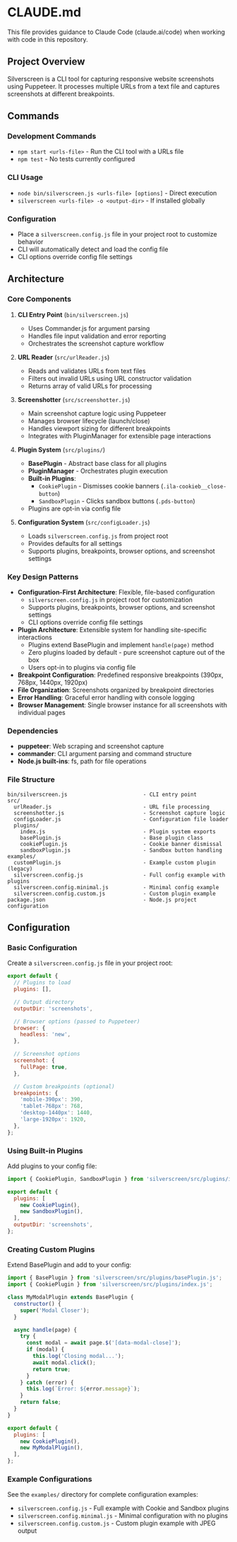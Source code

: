 # CLAUDE.md

This file provides guidance to Claude Code (claude.ai/code) when working with code in this repository.

## Project Overview

Silverscreen is a CLI tool for capturing responsive website screenshots using Puppeteer. It processes multiple URLs from a text file and captures screenshots at different breakpoints.

## Commands

### Development Commands
- `npm start <urls-file>` - Run the CLI tool with a URLs file
- `npm test` - No tests currently configured

### CLI Usage
- `node bin/silverscreen.js <urls-file> [options]` - Direct execution
- `silverscreen <urls-file> -o <output-dir>` - If installed globally

### Configuration
- Place a `silverscreen.config.js` file in your project root to customize behavior
- CLI will automatically detect and load the config file
- CLI options override config file settings

## Architecture

### Core Components

1. **CLI Entry Point** (`bin/silverscreen.js`)
   - Uses Commander.js for argument parsing
   - Handles file input validation and error reporting
   - Orchestrates the screenshot capture workflow

2. **URL Reader** (`src/urlReader.js`)
   - Reads and validates URLs from text files
   - Filters out invalid URLs using URL constructor validation
   - Returns array of valid URLs for processing

3. **Screenshotter** (`src/screenshotter.js`)
   - Main screenshot capture logic using Puppeteer
   - Manages browser lifecycle (launch/close)
   - Handles viewport sizing for different breakpoints
   - Integrates with PluginManager for extensible page interactions

4. **Plugin System** (`src/plugins/`)
   - **BasePlugin** - Abstract base class for all plugins
   - **PluginManager** - Orchestrates plugin execution
   - **Built-in Plugins**:
     - `CookiePlugin` - Dismisses cookie banners (`.ila-cookieb__close-button`)
     - `SandboxPlugin` - Clicks sandbox buttons (`.pds-button`)
   - Plugins are opt-in via config file

5. **Configuration System** (`src/configLoader.js`)
   - Loads `silverscreen.config.js` from project root
   - Provides defaults for all settings
   - Supports plugins, breakpoints, browser options, and screenshot settings

### Key Design Patterns

- **Configuration-First Architecture**: Flexible, file-based configuration
  - `silverscreen.config.js` in project root for customization
  - Supports plugins, breakpoints, browser options, and screenshot settings
  - CLI options override config file settings
- **Plugin Architecture**: Extensible system for handling site-specific interactions
  - Plugins extend BasePlugin and implement `handle(page)` method
  - Zero plugins loaded by default - pure screenshot capture out of the box
  - Users opt-in to plugins via config file
- **Breakpoint Configuration**: Predefined responsive breakpoints (390px, 768px, 1440px, 1920px)
- **File Organization**: Screenshots organized by breakpoint directories
- **Error Handling**: Graceful error handling with console logging
- **Browser Management**: Single browser instance for all screenshots with individual pages

### Dependencies

- **puppeteer**: Web scraping and screenshot capture
- **commander**: CLI argument parsing and command structure
- **Node.js built-ins**: fs, path for file operations

### File Structure

```
bin/silverscreen.js                        - CLI entry point
src/
  urlReader.js                             - URL file processing
  screenshotter.js                         - Screenshot capture logic
  configLoader.js                          - Configuration file loader
  plugins/
    index.js                               - Plugin system exports
    basePlugin.js                          - Base plugin class
    cookiePlugin.js                        - Cookie banner dismissal
    sandboxPlugin.js                       - Sandbox button handling
examples/
  customPlugin.js                          - Example custom plugin (legacy)
  silverscreen.config.js                   - Full config example with plugins
  silverscreen.config.minimal.js           - Minimal config example
  silverscreen.config.custom.js            - Custom plugin example
package.json                               - Node.js project configuration
```

## Configuration

### Basic Configuration

Create a `silverscreen.config.js` file in your project root:

```javascript
export default {
  // Plugins to load
  plugins: [],

  // Output directory
  outputDir: 'screenshots',

  // Browser options (passed to Puppeteer)
  browser: {
    headless: 'new',
  },

  // Screenshot options
  screenshot: {
    fullPage: true,
  },

  // Custom breakpoints (optional)
  breakpoints: {
    'mobile-390px': 390,
    'tablet-768px': 768,
    'desktop-1440px': 1440,
    'large-1920px': 1920,
  },
};
```

### Using Built-in Plugins

Add plugins to your config file:

```javascript
import { CookiePlugin, SandboxPlugin } from 'silverscreen/src/plugins/index.js';

export default {
  plugins: [
    new CookiePlugin(),
    new SandboxPlugin(),
  ],
  outputDir: 'screenshots',
};
```

### Creating Custom Plugins

Extend BasePlugin and add to your config:

```javascript
import { BasePlugin } from 'silverscreen/src/plugins/basePlugin.js';
import { CookiePlugin } from 'silverscreen/src/plugins/index.js';

class MyModalPlugin extends BasePlugin {
  constructor() {
    super('Modal Closer');
  }

  async handle(page) {
    try {
      const modal = await page.$('[data-modal-close]');
      if (modal) {
        this.log('Closing modal...');
        await modal.click();
        return true;
      }
    } catch (error) {
      this.log(`Error: ${error.message}`);
    }
    return false;
  }
}

export default {
  plugins: [
    new CookiePlugin(),
    new MyModalPlugin(),
  ],
};
```

### Example Configurations

See the `examples/` directory for complete configuration examples:
- `silverscreen.config.js` - Full example with Cookie and Sandbox plugins
- `silverscreen.config.minimal.js` - Minimal configuration with no plugins
- `silverscreen.config.custom.js` - Custom plugin example with JPEG output
